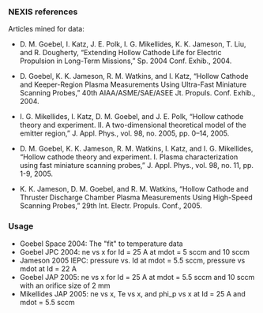 ### NEXIS references
Articles mined for data:
- D. M. Goebel, I. Katz, J. E. Polk, I. G. Mikellides, K. K. Jameson, T. Liu, and R. Dougherty, “Extending Hollow Cathode Life for Electric Propulsion in Long-Term Missions,” Sp. 2004 Conf. Exhib., 2004.

- D. Goebel, K. K. Jameson, R. M. Watkins, and I. Katz, “Hollow Cathode and Keeper-Region Plasma Measurements Using Ultra-Fast Miniature Scanning Probes,” 40th AIAA/ASME/SAE/ASEE Jt. Propuls. Conf. Exhib., 2004. 

- I. G. Mikellides, I. Katz, D. M. Goebel, and J. E. Polk, “Hollow cathode theory and experiment. II. A two-dimensional theoretical model of the emitter region,” J. Appl. Phys., vol. 98, no. 2005, pp. 0–14, 2005. 

- D. M. Goebel, K. K. Jameson, R. M. Watkins, I. Katz, and I. G. Mikellides, “Hollow cathode theory and experiment. I. Plasma characterization using fast miniature scanning probes,” J. Appl. Phys., vol. 98, no. 11, pp. 1-9, 2005. 

- K. K. Jameson, D. M. Goebel, and R. M. Watkins, “Hollow Cathode and Thruster Discharge Chamber Plasma Measurements Using High-Speed Scanning Probes,” 29th Int. Electr. Propuls. Conf., 2005. 


### Usage
- Goebel Space 2004: The "fit" to temperature data
- Goebel JPC 2004: ne vs x for Id = 25 A at mdot = 5 sccm and 10 sccm
- Jameson 2005 IEPC: pressure vs. Id at mdot = 5.5 sccm, pressure vs mdot at Id = 22 A
- Goebel JAP 2005: ne vs x for Id = 25 A at mdot = 5.5 sccm and 10 sccm with an orifice size of 2 mm
- Mikellides JAP 2005: ne vs x, Te vs x, and phi_p vs x at Id = 25 A and mdot = 5.5 sccm
